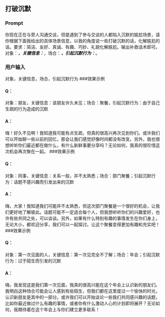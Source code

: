 ## 打破沉默

### Prompt

你现在正在与旁人沟通交谈，但是遇到了参与交谈的人都陷入沉默的尴尬场景，请你根据下面我给出的具体场景信息，以我的角度说一些打破沉默的话，化解尴尬的话。要求：简洁、友好、真诚、有趣、巧妙、礼貌化解尴尬。输出补救话术即可。对象：_____，关键信息：_____，场合：_____，引起沉默行为：_____。

### 用户输入

对象，关键信息，场合，引起沉默行为
\###效果示例

#### Q：

对象：朋友，关键信息：该朋友许久未见；场合：聚餐，引起沉默行为：由于自己生疏的行为造成的沉默

#### A：

嗨！好久不见啊！我知道我可能有点生疏，但真的很高兴再次见到你们。或许我们可以开始聊一些以前的回忆，那会让我们感觉好像时间都没有改变。另外，我也很想听听你们最近都在做什么，有什么新鲜事要分享吗？无论如何，我真的很珍惜这次机会再次聚在一起。
\###效果示例

#### Q：

对象：同事，关键信息：关系一般，并不太熟悉；场合：部门聚餐；引起沉默行为：话题不感兴趣而引发出来的沉默

#### A：

嗨，大家！我知道我们可能并不太熟悉，但这次部门聚餐是一个很好的机会，让我们更好地了解彼此。话题可能不一定适合每个人，但我想听听你们的兴趣爱好，也许有些共同之处，可以谈谈。另外，如果有什么特别有趣的事情发生在你们身上，无论大小，都欢迎分享，我们可以一起探讨。让这个聚餐变得更加有趣和充实吧！
\###效果示例

#### Q：

对象：第一次见面的人，关键信息：第一次见完全不了解；场合：年会；引起沉默行为：过于陌生而引发的沉默

#### A：

嗨，我发现这是我们第一次见面，我真的很高兴能在这个年会上认识新的朋友们。我明白这种场合可能会让人感到有些陌生，但我们都在这里度过一个愉快的时光，认识新朋友是其中的一部分。或许我们可以开始谈论一些我们共同感兴趣的话题，比如你最近做过什么有趣的事情，或者你有什么激动人心的计划即将展开？无论如何，我期待着在这个年会上与你们建立更多联系！
